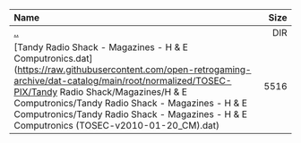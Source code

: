 |Name|Size|
|:---|---:|
|[..](../index.html)|DIR|
|[Tandy Radio Shack - Magazines - H & E Computronics.dat](https://raw.githubusercontent.com/open-retrogaming-archive/dat-catalog/main/root/normalized/TOSEC-PIX/Tandy Radio Shack/Magazines/H & E Computronics/Tandy Radio Shack - Magazines - H & E Computronics/Tandy Radio Shack - Magazines - H & E Computronics (TOSEC-v2010-01-20_CM).dat)|5516|
